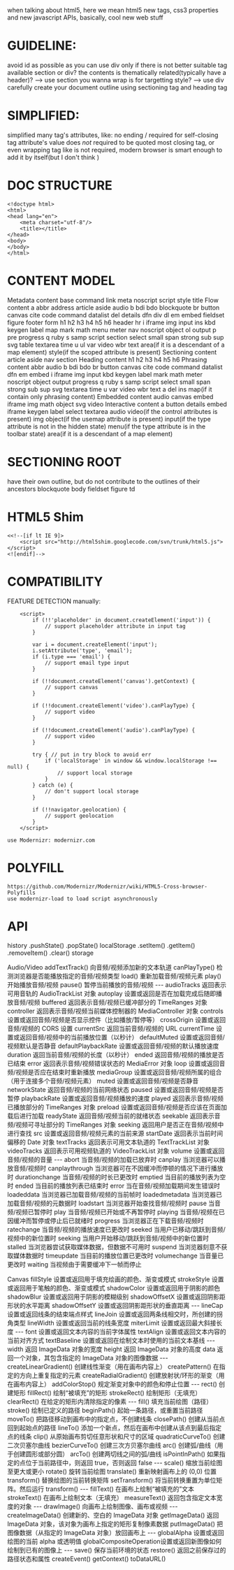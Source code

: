 when talking about html5, here we mean html5 new tags, css3 properties and new javascript APIs, basically, cool new web stuff

# GUIDELINE:
avoid id as possible as you can
use div only if there is not better suitable tag available
section or div?
    the contents is thematically related(typically have a header)? --> use section
    you wanna wrap is for targetting style? --> use div
carefully create your document outline using sectioning tag and heading tag

# SIMPLIFIED:
simplified many tag's attributes, like:
    <!DOCTYPE html>
    <style></style>
no ending / required for self-closing tag
attribute's value does *not* required to be quoted
most closing tag, or even wrapping tag like <head> is not required, modern browser is smart enough to add it by itself(but I don't think )

# DOC STRUCTURE

    <!doctype html>
    <html>
    <head lang="en">
        <meta charset="utf-8"/>
        <title></title>
    </head>
    <body>
    </body>
    </html>

# CONTENT MODEL
Metadata content
    base command link meta noscript script style title
Flow content
    a abbr address article aside audio b bdi bdo blockquote br button canvas cite code command
    datalist del details dfn div dl em embed fieldset figure footer form h1 h2 h3 h4 h5 h6 header
    hr i iframe img input ins kbd keygen label map mark math menu meter nav noscript object
    ol output p pre progress q ruby s samp script section select small span strong sub sup svg
    table textarea time u ul var video wbr text
    area(if it is a descendant of a map element)
    style(if the scoped attribute is present)
Sectioning content
    article aside nav section
Heading content
    h1 h2 h3 h4 h5 h6
Phrasing content
    abbr audio b bdi bdo br button canvas cite code command datalist dfn em embed i iframe img
    input kbd keygen label mark math meter noscript object output progress q ruby s samp script
    select small span strong sub sup svg textarea time u var video wbr text
    a del ins map(if it contain only phrasing content)
Embedded content
    audio canvas embed iframe img math object svg video
Interactive content
    a button details embed iframe keygen label select textarea
    audio video(if the control attributes is present)
    img object(if the usemap attribute is present)
    input(if the type attribute is not in the hidden state)
    menu(if the type attribute is in the toolbar state)
    area(if it is a descendant of a map element)

# SECTIONING ROOT

have their own outline, but do not contribute to the outlines of their ancestors
blockquote body fieldset figure td

# HTML5 Shim

    <<!--[if lt IE 9]>
        <script src="http://html5shim.googlecode.com/svn/trunk/html5.js"></script>
    <![endif]-->

# COMPATIBILITY
FEATURE DETECTION
    manually:

        <script>
            if (!!'placeholder' in document.createElement('input')) {
                // support placeholder attribute in input tag
            }

            var i = document.createElement('input');
            i.setAttribute('type', 'email');
            if (i.type === 'email') {
                // support email type input
            }

            if (!!document.createElement('canvas').getContext) {
                // support canvas
            }

            if (!!document.createElement('video').canPlayType) {
                // support video
            }

            if (!!document.createElement('audio').canPlayType) {
                // support video
            }

            try { // put in try block to avoid err
                if ('localStorage' in window && window.localStorage !== null) {
                    // support local storage
                }
            } catch (e) {
                // don't support local storage
            }

            if (!!navigator.geolocation) {
                // support geolocation
            }
        </script>

    use Modernizr: modernizr.com

# POLYFILL

    https://github.com/Modernizr/Modernizr/wiki/HTML5-Cross-browser-Polyfills
    use modernizr-load to load script asynchronously

# API

history
    .pushState()
    .popState()
localStorage
    .setItem()
    .getItem()
    .removeItem()
    .clear()
    storage

Audio/Video
    addTextTrack()      向音频/视频添加新的文本轨道
    canPlayType()       检测浏览器是否能播放指定的音频/视频类型
    load()              重新加载音频/视频元素
    play()              开始播放音频/视频
    pause()             暂停当前播放的音频/视频
    ---
    audioTracks         返回表示可用音轨的 AudioTrackList 对象
    autoplay            设置或返回是否在加载完成后随即播放音频/视频
    buffered            返回表示音频/视频已缓冲部分的 TimeRanges 对象
    controller          返回表示音频/视频当前媒体控制器的 MediaController 对象
    controls            设置或返回音频/视频是否显示控件（比如播放/暂停等）
    crossOrigin         设置或返回音频/视频的 CORS 设置
    currentSrc          返回当前音频/视频的 URL
    currentTime         设置或返回音频/视频中的当前播放位置（以秒计）
    defaultMuted        设置或返回音频/视频默认是否静音
    defaultPlaybackRate 设置或返回音频/视频的默认播放速度
    duration            返回当前音频/视频的长度（以秒计）
    ended               返回音频/视频的播放是否已结束
    error               返回表示音频/视频错误状态的 MediaError 对象
    loop                设置或返回音频/视频是否应在结束时重新播放
    mediaGroup          设置或返回音频/视频所属的组合（用于连接多个音频/视频元素）
    muted               设置或返回音频/视频是否静音
    networkState        返回音频/视频的当前网络状态
    paused              设置或返回音频/视频是否暂停
    playbackRate        设置或返回音频/视频播放的速度
    played              返回表示音频/视频已播放部分的 TimeRanges 对象
    preload             设置或返回音频/视频是否应该在页面加载后进行加载
    readyState          返回音频/视频当前的就绪状态
    seekable            返回表示音频/视频可寻址部分的 TimeRanges 对象
    seeking             返回用户是否正在音频/视频中进行查找
    src                 设置或返回音频/视频元素的当前来源
    startDate           返回表示当前时间偏移的 Date 对象
    textTracks          返回表示可用文本轨道的 TextTrackList 对象
    videoTracks         返回表示可用视频轨道的 VideoTrackList 对象
    volume              设置或返回音频/视频的音量
    ---
    abort               当音频/视频的加载已放弃时
    canplay             当浏览器可以播放音频/视频时
    canplaythrough      当浏览器可在不因缓冲而停顿的情况下进行播放时
    durationchange      当音频/视频的时长已更改时
    emptied             当目前的播放列表为空时
    ended               当目前的播放列表已结束时
    error               当在音频/视频加载期间发生错误时
    loadeddata          当浏览器已加载音频/视频的当前帧时
    loadedmetadata      当浏览器已加载音频/视频的元数据时
    loadstart           当浏览器开始查找音频/视频时
    pause               当音频/视频已暂停时
    play                当音频/视频已开始或不再暂停时
    playing             当音频/视频在已因缓冲而暂停或停止后已就绪时
    progress            当浏览器正在下载音频/视频时
    ratechange          当音频/视频的播放速度已更改时
    seeked              当用户已移动/跳跃到音频/视频中的新位置时
    seeking             当用户开始移动/跳跃到音频/视频中的新位置时
    stalled             当浏览器尝试获取媒体数据，但数据不可用时
    suspend             当浏览器刻意不获取媒体数据时
    timeupdate          当目前的播放位置已更改时
    volumechange        当音量已更改时
    waiting             当视频由于需要缓冲下一帧而停止

Canvas
    fillStyle               设置或返回用于填充绘画的颜色、渐变或模式
    strokeStyle             设置或返回用于笔触的颜色、渐变或模式
    shadowColor             设置或返回用于阴影的颜色
    shadowBlur              设置或返回用于阴影的模糊级别
    shadowOffsetX           设置或返回阴影距形状的水平距离
    shadowOffsetY           设置或返回阴影距形状的垂直距离
    ---
    lineCap                 设置或返回线条的结束端点样式
    lineJoin                设置或返回两条线相交时，所创建的拐角类型
    lineWidth               设置或返回当前的线条宽度
    miterLimit              设置或返回最大斜接长度
    ---
    font                    设置或返回文本内容的当前字体属性
    textAlign               设置或返回文本内容的当前对齐方式
    textBaseline            设置或返回在绘制文本时使用的当前文本基线
    ---
    width                   返回 ImageData 对象的宽度
    height                  返回 ImageData 对象的高度
    data                    返回一个对象，其包含指定的 ImageData 对象的图像数据
    ---
    createLinearGradient()  创建线性渐变（用在画布内容上）
    createPattern()         在指定的方向上重复指定的元素
    createRadialGradient()  创建放射状/环形的渐变（用在画布内容上）
    addColorStop()          规定渐变对象中的颜色和停止位置
    ---
    rect()                  创建矩形
    fillRect()              绘制“被填充”的矩形
    strokeRect()            绘制矩形（无填充）
    clearRect()             在给定的矩形内清除指定的像素
    ---
    fill()                  填充当前绘图（路径）
    stroke()                绘制已定义的路径
    beginPath()             起始一条路径，或重置当前路径
    moveTo()                把路径移动到画布中的指定点，不创建线条
    closePath()             创建从当前点回到起始点的路径
    lineTo()                添加一个新点，然后在画布中创建从该点到最后指定点的线条
    clip()                  从原始画布剪切任意形状和尺寸的区域
    quadraticCurveTo()      创建二次贝塞尔曲线
    bezierCurveTo()         创建三次方贝塞尔曲线
    arc()                   创建弧/曲线（用于创建圆形或部分圆）
    arcTo()                 创建两切线之间的弧/曲线
    isPointInPath()         如果指定的点位于当前路径中，则返回 true，否则返回 false
    ---
    scale()                 缩放当前绘图至更大或更小
    rotate()                旋转当前绘图
    translate()             重新映射画布上的 (0,0) 位置
    transform()             替换绘图的当前转换矩阵
    setTransform()          将当前转换重置为单位矩阵。然后运行 transform()
    ---
    fillText()              在画布上绘制“被填充的”文本
    strokeText()            在画布上绘制文本（无填充）
    measureText()           返回包含指定文本宽度的对象
    ---
    drawImage()             向画布上绘制图像、画布或视频
    ---
    createImageData()       创建新的、空白的 ImageData 对象
    getImageData()          返回 ImageData 对象，该对象为画布上指定的矩形复制像素数据
    putImageData()          把图像数据（从指定的 ImageData 对象）放回画布上
    ---
    globalAlpha             设置或返回绘图的当前 alpha 或透明值
    globalCompositeOperation设置或返回新图像如何绘制到已有的图像上
    ---
    save()                  保存当前环境的状态
    restore()               返回之前保存过的路径状态和属性
    createEvent()
    getContext()
    toDataURL()